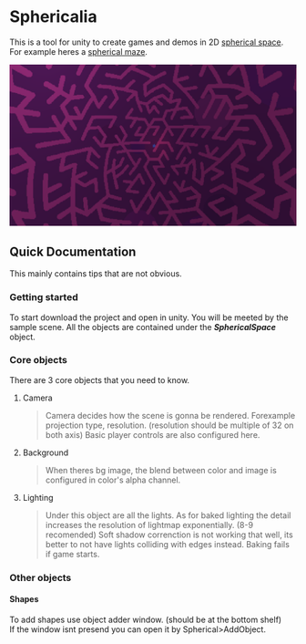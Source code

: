# Sphericalia

This is a tool for unity to create games and demos in 2D [spherical space](https://www.youtube.com/watch?v=0hgLUIniO08 "video explaining 2D spherical space").
For example heres a [spherical maze](https://www.youtube.com/watch?v=6ry3OA6xEv0 "devlog about the maze").

![spherical maze](/Sphericalia/documentationAssets/thumbnail.png)

## Quick Documentation

This mainly contains tips that are not obvious.

### Getting started

To start download the project and open in unity.
You will be meeted by the sample scene.
All the objects are contained under the ___SphericalSpace___ object.

### Core objects

There are 3 core objects that you need to know.

1. Camera

    > Camera decides how the scene is gonna be rendered. Forexample projection type, resolution. (resolution should be multiple of 32 on both axis)
    > Basic player controls are also configured here.

2. Background

    > When theres bg image, the blend between color and image is configured in color's alpha channel.

3. Lighting

    > Under this object are all the lights.
    > As for baked lighting the detail increases the resolution of lightmap exponentially. (8-9 recomended)
    > Soft shadow correnction is not working that well, its better to not have lights colliding with edges instead.
    > Baking fails if game starts.

### Other objects

#### Shapes

To add shapes use object adder window. (should be at the bottom shelf) <br>
If the window isnt presend you can open it by Spherical>AddObject.
